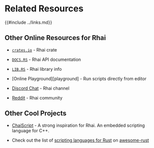 Related Resources
=================

{{#include ../links.md}}


Other Online Resources for Rhai
------------------------------

* [`crates.io`](https://crates.io/crates/rhai) - Rhai crate

* [`DOCS.RS`](https://docs.rs/rhai) - Rhai API documentation

* [`LIB.RS`](https://lib.rs/crates/rhai) - Rhai library info

* [Online Playground][playground] - Run scripts directly from editor

* [Discord Chat](https://discord.gg/HquqbYFcZ9) - Rhai channel

* [Reddit](https://www.reddit.com/r/Rhai) - Rhai community


Other Cool Projects
-------------------

* [ChaiScript](http://chaiscript.com) - A strong inspiration for Rhai.  An embedded scripting language for C++.

* Check out the list of [scripting languages for Rust](https://github.com/rust-unofficial/awesome-rust#scripting) on [awesome-rust](https://github.com/rust-unofficial/awesome-rust)
